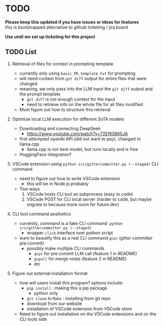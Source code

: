 # TODO

**Please keep this updated if you have issues or ideas for features**  
this is bootstrapped alternative to github ticketing / jira board

**Use until we set up ticketing for this project**

## TODO List

1. Retrieval of files for context in prompting template

   - currently only using `basic_PR_template.txt` for prompting
   - will need context from `git diff` output for entire files that were changed
   - meaning, we only pass into the LLM input the `git diff` output and the prompt template
     - `git diff` is not enough context for the input
     - need to retrieve info on the whole file for all files modified
   - Must figure out how to structure this retrieval

2. Optimize local LLM execution for different SoTA models

   - Downloading and connecting DeepSeek
     - https://www.youtube.com/watch?v=72Ef65B65JA
   - first attempted openAI API (did not want to pay), changed to llama.cpp
     - llama.cpp is not best model, but runs locally and is free
   - HuggingFace integration?

3. VSCode extension using `python src/gittercommitter.py (--staged)` CLI command

   - need to figure out how to write VSCode extension
     - this will be in Node.js probably
   - Two ways
     1. VSCode hosts CLI tool as subprocess (easy to code)
     2. VSCode POST for CLI local server (harder to code, but maybe migrate to because more room for future dev)

4. CLI tool command aesthetics

   - currently, command is a fake CLI command: `python src/gittercommitter.py (--staged)`
     - wrapper `click` interface over python script
   - want to beautify this as a real CLI command `gcpc` (gitter committer pre commit)
     - possibly make multiple CLI commands
       - `gcpc` for pre commit LLM call (feature 1 in README)
       - `gcpull` for merge notes (feature 2 in README)
       - etc

5. Figure out external installation format
   - how will users install this program? options include:
     - `pip install` : making this a pip package
       - python only
     - `git clone` to `Make` : installing from git repo
     - download from our website
     - installation of VSCode extension from VSCode store
   - Need to figure out installation on the VSCode extensions and on the CLI tools side
